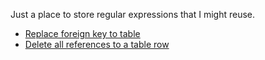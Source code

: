 Just a place to store regular expressions that I might reuse.
- [Replace foreign key to table](./replace_fk_to_table.md)
- [Delete all references to a table row](./delete_all_references_to_table.md)